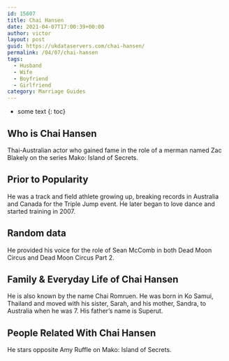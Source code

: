 ```yaml
---
id: 15607
title: Chai Hansen
date: 2021-04-07T17:00:39+00:00
author: victor
layout: post
guid: https://ukdataservers.com/chai-hansen/
permalink: /04/07/chai-hansen
tags:
  - Husband
  - Wife
  - Boyfriend
  - Girlfriend
category: Marriage Guides
---
```


* some text
{: toc}


## Who is Chai Hansen



Thai-Australian actor who gained fame in the role of a merman named Zac Blakely on the series Mako: Island of Secrets.

                
                
                
## Prior to Popularity



He was a track and field athlete growing up, breaking records in Australia and Canada for the Triple Jump event. He later began to love dance and started training in 2007.

                
                
                
## Random data



He provided his voice for the role of Sean McComb in both Dead Moon Circus and Dead Moon Circus Part 2.

                
                
                
## Family & Everyday Life of Chai Hansen



He is also known by the name Chai Romruen. He was born in Ko Samui, Thailand and moved with his sister, Sarah, and his mother, Sandra, to Australia when he was 7. His father&#8217;s name is Superut.

                
                
                
## People Related With Chai Hansen



He stars opposite Amy Ruffle on Mako: Island of Secrets.

                
              
            
          
          
          